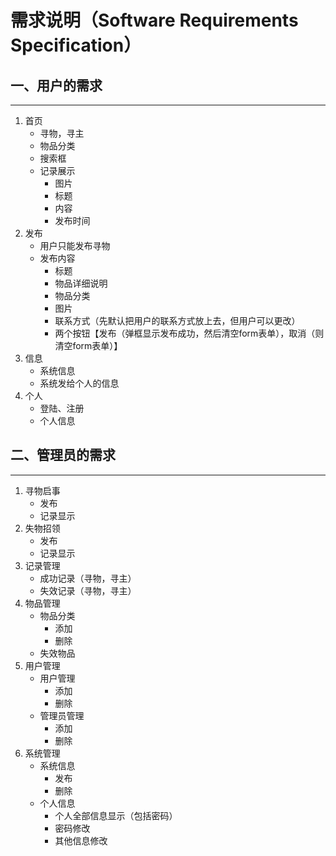 ﻿# 需求说明（Software Requirements Specification）

## 一、用户的需求
---
1. 首页
	- 寻物，寻主
	- 物品分类
	- 搜索框 
	- 记录展示
		+ 图片
		+ 标题
		+ 内容
		+ 发布时间
2. 发布
	- 用户只能发布寻物
	- 发布内容
		+ 标题
		+ 物品详细说明
		+ 物品分类
		+ 图片
		+ 联系方式（先默认把用户的联系方式放上去，但用户可以更改） 
		+ 两个按钮【发布（弹框显示发布成功，然后清空form表单），取消（则清空form表单）】
3. 信息
	- 系统信息
	- 系统发给个人的信息
4. 个人
	- 登陆、注册
	- 个人信息


## 二、管理员的需求
---
1. 寻物启事
	- 发布
	- 记录显示
3. 失物招领
	- 发布
	- 记录显示
4. 记录管理
	- 成功记录（寻物，寻主）
	- 失效记录（寻物，寻主）
5. 物品管理
	- 物品分类
		+ 添加
		+ 删除
	- 失效物品
6. 用户管理
	- 用户管理
		+ 添加
		+ 删除
	- 管理员管理
		+ 添加
		+ 删除
7. 系统管理
	- 系统信息
		+ 发布
		+ 删除
	- 个人信息
		+ 个人全部信息显示（包括密码）
		+ 密码修改
		+ 其他信息修改
